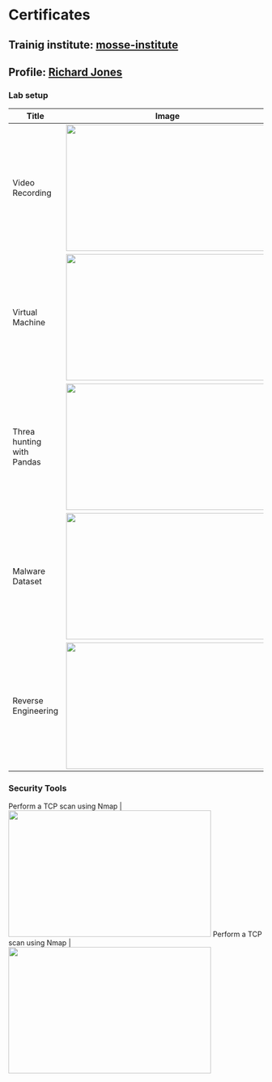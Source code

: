 # Certificates

## Trainig institute: [mosse-institute](https://www.mosse-institute.com/)
## Profile: [Richard Jones](https://students.mosse-institute.com/student/eoEPcxbizUSJ9yEZIWdLslF4Puj2)

### Lab setup

Title | Image
------|-------
Video Recording | <img src="/ac1d/images/Lab_videorecording.png" width=400 height=250> 
Virtual Machine  |<img src="/ac1d/images/Lab_VM.png" width=400 height=250> 
Threa hunting with Pandas |<img src="/ac1d/images/LabHuntingPandas.png" width=400 height=250>
Malware Dataset |<img src="/ac1d/images/Lab_malware.png" width=400 height=250>
Reverse Engineering |<img src="/ac1d/images/Lab_RE.png" width=400 height=250>

### Security Tools

Perform a TCP scan using Nmap |  <img src="/ac1d/images/TCPScan.png" width=400 height=250>
Perform a TCP scan using Nmap |  <img src="/ac1d/images/UDPScan.png" width=400 height=250>
